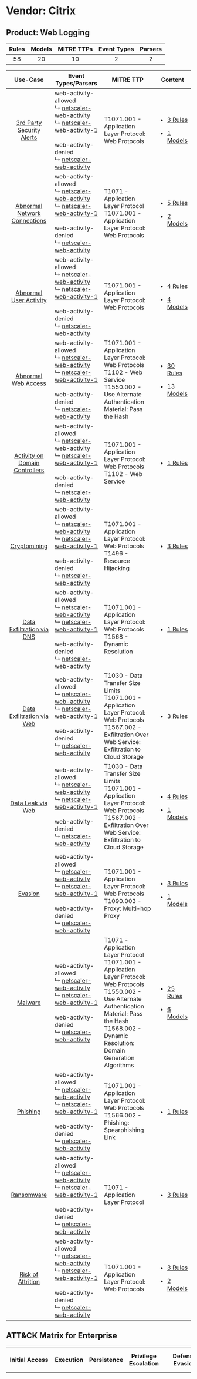 Vendor: Citrix
==============
Product: Web Logging
--------------------
| Rules | Models | MITRE TTPs | Event Types | Parsers |
|:-----:|:------:|:----------:|:-----------:|:-------:|
|  58   |   20   |     10     |      2      |    2    |

|                                         Use-Case                                         | Event Types/Parsers                                                                                                                                                                                                                                                                                       | MITRE TTP                                                                                                                                                                                                                           | Content                                                                                                                    |
|:----------------------------------------------------------------------------------------:| --------------------------------------------------------------------------------------------------------------------------------------------------------------------------------------------------------------------------------------------------------------------------------------------------------- | ----------------------------------------------------------------------------------------------------------------------------------------------------------------------------------------------------------------------------------- | -------------------------------------------------------------------------------------------------------------------------- |
|      [3rd Party Security Alerts](../../../UseCases/uc_3rd_party_security_alerts.md)      |  web-activity-allowed<br> ↳ [netscaler-web-activity](Parsers/parserContent_netscaler-web-activity.md)<br> ↳ [netscaler-web-activity-1](Parsers/parserContent_netscaler-web-activity-1.md)<br><br> web-activity-denied<br> ↳ [netscaler-web-activity](Parsers/parserContent_netscaler-web-activity.md)<br> | T1071.001 - Application Layer Protocol: Web Protocols<br>                                                                                                                                                                           | [<ul><li>3 Rules</li></ul><ul><li>1 Models</li></ul>](Rules_Models/r_m_citrix_web_logging_3rd_Party_Security_Alerts.md)    |
|   [Abnormal Network Connections](../../../UseCases/uc_abnormal_network_connections.md)   |  web-activity-allowed<br> ↳ [netscaler-web-activity](Parsers/parserContent_netscaler-web-activity.md)<br> ↳ [netscaler-web-activity-1](Parsers/parserContent_netscaler-web-activity-1.md)<br><br> web-activity-denied<br> ↳ [netscaler-web-activity](Parsers/parserContent_netscaler-web-activity.md)<br> | T1071 - Application Layer Protocol<br>T1071.001 - Application Layer Protocol: Web Protocols<br>                                                                                                                                     | [<ul><li>5 Rules</li></ul><ul><li>2 Models</li></ul>](Rules_Models/r_m_citrix_web_logging_Abnormal_Network_Connections.md) |
|         [Abnormal User Activity](../../../UseCases/uc_abnormal_user_activity.md)         |  web-activity-allowed<br> ↳ [netscaler-web-activity](Parsers/parserContent_netscaler-web-activity.md)<br> ↳ [netscaler-web-activity-1](Parsers/parserContent_netscaler-web-activity-1.md)<br><br> web-activity-denied<br> ↳ [netscaler-web-activity](Parsers/parserContent_netscaler-web-activity.md)<br> | T1071.001 - Application Layer Protocol: Web Protocols<br>                                                                                                                                                                           | [<ul><li>4 Rules</li></ul><ul><li>4 Models</li></ul>](Rules_Models/r_m_citrix_web_logging_Abnormal_User_Activity.md)       |
|            [Abnormal Web Access](../../../UseCases/uc_abnormal_web_access.md)            |  web-activity-allowed<br> ↳ [netscaler-web-activity](Parsers/parserContent_netscaler-web-activity.md)<br> ↳ [netscaler-web-activity-1](Parsers/parserContent_netscaler-web-activity-1.md)<br><br> web-activity-denied<br> ↳ [netscaler-web-activity](Parsers/parserContent_netscaler-web-activity.md)<br> | T1071.001 - Application Layer Protocol: Web Protocols<br>T1102 - Web Service<br>T1550.002 - Use Alternate Authentication Material: Pass the Hash<br>                                                                                | [<ul><li>30 Rules</li></ul><ul><li>13 Models</li></ul>](Rules_Models/r_m_citrix_web_logging_Abnormal_Web_Access.md)        |
| [Activity on Domain Controllers](../../../UseCases/uc_activity_on_domain_controllers.md) |  web-activity-allowed<br> ↳ [netscaler-web-activity](Parsers/parserContent_netscaler-web-activity.md)<br> ↳ [netscaler-web-activity-1](Parsers/parserContent_netscaler-web-activity-1.md)<br><br> web-activity-denied<br> ↳ [netscaler-web-activity](Parsers/parserContent_netscaler-web-activity.md)<br> | T1071.001 - Application Layer Protocol: Web Protocols<br>T1102 - Web Service<br>                                                                                                                                                    | [<ul><li>1 Rules</li></ul>](Rules_Models/r_m_citrix_web_logging_Activity_on_Domain_Controllers.md)                         |
|                   [Cryptomining](../../../UseCases/uc_cryptomining.md)                   |  web-activity-allowed<br> ↳ [netscaler-web-activity](Parsers/parserContent_netscaler-web-activity.md)<br> ↳ [netscaler-web-activity-1](Parsers/parserContent_netscaler-web-activity-1.md)<br><br> web-activity-denied<br> ↳ [netscaler-web-activity](Parsers/parserContent_netscaler-web-activity.md)<br> | T1071.001 - Application Layer Protocol: Web Protocols<br>T1496 - Resource Hijacking<br>                                                                                                                                             | [<ul><li>3 Rules</li></ul>](Rules_Models/r_m_citrix_web_logging_Cryptomining.md)                                           |
|      [Data Exfiltration via DNS](../../../UseCases/uc_data_exfiltration_via_dns.md)      |  web-activity-allowed<br> ↳ [netscaler-web-activity](Parsers/parserContent_netscaler-web-activity.md)<br> ↳ [netscaler-web-activity-1](Parsers/parserContent_netscaler-web-activity-1.md)<br><br> web-activity-denied<br> ↳ [netscaler-web-activity](Parsers/parserContent_netscaler-web-activity.md)<br> | T1071.001 - Application Layer Protocol: Web Protocols<br>T1568 - Dynamic Resolution<br>                                                                                                                                             | [<ul><li>1 Rules</li></ul>](Rules_Models/r_m_citrix_web_logging_Data_Exfiltration_via_DNS.md)                              |
|      [Data Exfiltration via Web](../../../UseCases/uc_data_exfiltration_via_web.md)      |  web-activity-allowed<br> ↳ [netscaler-web-activity](Parsers/parserContent_netscaler-web-activity.md)<br> ↳ [netscaler-web-activity-1](Parsers/parserContent_netscaler-web-activity-1.md)<br><br> web-activity-denied<br> ↳ [netscaler-web-activity](Parsers/parserContent_netscaler-web-activity.md)<br> | T1030 - Data Transfer Size Limits<br>T1071.001 - Application Layer Protocol: Web Protocols<br>T1567.002 - Exfiltration Over Web Service: Exfiltration to Cloud Storage<br>                                                          | [<ul><li>3 Rules</li></ul>](Rules_Models/r_m_citrix_web_logging_Data_Exfiltration_via_Web.md)                              |
|              [Data Leak via Web](../../../UseCases/uc_data_leak_via_web.md)              |  web-activity-allowed<br> ↳ [netscaler-web-activity](Parsers/parserContent_netscaler-web-activity.md)<br> ↳ [netscaler-web-activity-1](Parsers/parserContent_netscaler-web-activity-1.md)<br><br> web-activity-denied<br> ↳ [netscaler-web-activity](Parsers/parserContent_netscaler-web-activity.md)<br> | T1030 - Data Transfer Size Limits<br>T1071.001 - Application Layer Protocol: Web Protocols<br>T1567.002 - Exfiltration Over Web Service: Exfiltration to Cloud Storage<br>                                                          | [<ul><li>4 Rules</li></ul><ul><li>1 Models</li></ul>](Rules_Models/r_m_citrix_web_logging_Data_Leak_via_Web.md)            |
|                        [Evasion](../../../UseCases/uc_evasion.md)                        |  web-activity-allowed<br> ↳ [netscaler-web-activity](Parsers/parserContent_netscaler-web-activity.md)<br> ↳ [netscaler-web-activity-1](Parsers/parserContent_netscaler-web-activity-1.md)<br><br> web-activity-denied<br> ↳ [netscaler-web-activity](Parsers/parserContent_netscaler-web-activity.md)<br> | T1071.001 - Application Layer Protocol: Web Protocols<br>T1090.003 - Proxy: Multi-hop Proxy<br>                                                                                                                                     | [<ul><li>3 Rules</li></ul><ul><li>1 Models</li></ul>](Rules_Models/r_m_citrix_web_logging_Evasion.md)                      |
|                        [Malware](../../../UseCases/uc_malware.md)                        |  web-activity-allowed<br> ↳ [netscaler-web-activity](Parsers/parserContent_netscaler-web-activity.md)<br> ↳ [netscaler-web-activity-1](Parsers/parserContent_netscaler-web-activity-1.md)<br><br> web-activity-denied<br> ↳ [netscaler-web-activity](Parsers/parserContent_netscaler-web-activity.md)<br> | T1071 - Application Layer Protocol<br>T1071.001 - Application Layer Protocol: Web Protocols<br>T1550.002 - Use Alternate Authentication Material: Pass the Hash<br>T1568.002 - Dynamic Resolution: Domain Generation Algorithms<br> | [<ul><li>25 Rules</li></ul><ul><li>6 Models</li></ul>](Rules_Models/r_m_citrix_web_logging_Malware.md)                     |
|                       [Phishing](../../../UseCases/uc_phishing.md)                       |  web-activity-allowed<br> ↳ [netscaler-web-activity](Parsers/parserContent_netscaler-web-activity.md)<br> ↳ [netscaler-web-activity-1](Parsers/parserContent_netscaler-web-activity-1.md)<br><br> web-activity-denied<br> ↳ [netscaler-web-activity](Parsers/parserContent_netscaler-web-activity.md)<br> | T1071.001 - Application Layer Protocol: Web Protocols<br>T1566.002 - Phishing: Spearphishing Link<br>                                                                                                                               | [<ul><li>1 Rules</li></ul>](Rules_Models/r_m_citrix_web_logging_Phishing.md)                                               |
|                     [Ransomware](../../../UseCases/uc_ransomware.md)                     |  web-activity-allowed<br> ↳ [netscaler-web-activity](Parsers/parserContent_netscaler-web-activity.md)<br> ↳ [netscaler-web-activity-1](Parsers/parserContent_netscaler-web-activity-1.md)<br><br> web-activity-denied<br> ↳ [netscaler-web-activity](Parsers/parserContent_netscaler-web-activity.md)<br> | T1071 - Application Layer Protocol<br>                                                                                                                                                                                              | [<ul><li>3 Rules</li></ul>](Rules_Models/r_m_citrix_web_logging_Ransomware.md)                                             |
|              [Risk of Attrition](../../../UseCases/uc_risk_of_attrition.md)              |  web-activity-allowed<br> ↳ [netscaler-web-activity](Parsers/parserContent_netscaler-web-activity.md)<br> ↳ [netscaler-web-activity-1](Parsers/parserContent_netscaler-web-activity-1.md)<br><br> web-activity-denied<br> ↳ [netscaler-web-activity](Parsers/parserContent_netscaler-web-activity.md)<br> | T1071.001 - Application Layer Protocol: Web Protocols<br>                                                                                                                                                                           | [<ul><li>3 Rules</li></ul><ul><li>2 Models</li></ul>](Rules_Models/r_m_citrix_web_logging_Risk_of_Attrition.md)            |

ATT&CK Matrix for Enterprise
----------------------------
| Initial Access                                                                                                                                     | Execution | Persistence | Privilege Escalation | Defense Evasion                                                                                                                                                                                         | Credential Access | Discovery | Lateral Movement                                                                           | Collection | Command and Control                                                                                                                                                                                                                                                                                                                                                                                                                                                                                                                                                        | Exfiltration                                                                                                                                                                                                                                                                          | Impact                                                                  |
| -------------------------------------------------------------------------------------------------------------------------------------------------- | --------- | ----------- | -------------------- | ------------------------------------------------------------------------------------------------------------------------------------------------------------------------------------------------------- | ----------------- | --------- | ------------------------------------------------------------------------------------------ | ---------- | -------------------------------------------------------------------------------------------------------------------------------------------------------------------------------------------------------------------------------------------------------------------------------------------------------------------------------------------------------------------------------------------------------------------------------------------------------------------------------------------------------------------------------------------------------------------------- | ------------------------------------------------------------------------------------------------------------------------------------------------------------------------------------------------------------------------------------------------------------------------------------- | ----------------------------------------------------------------------- |
| [Phishing: Spearphishing Link](https://attack.mitre.org/techniques/T1566/002)<br><br>[Phishing](https://attack.mitre.org/techniques/T1566)<br><br> |           |             |                      | [Use Alternate Authentication Material](https://attack.mitre.org/techniques/T1550)<br><br>[Use Alternate Authentication Material: Pass the Hash](https://attack.mitre.org/techniques/T1550/002)<br><br> |                   |           | [Use Alternate Authentication Material](https://attack.mitre.org/techniques/T1550)<br><br> |            | [Web Service](https://attack.mitre.org/techniques/T1102)<br><br>[Application Layer Protocol: Web Protocols](https://attack.mitre.org/techniques/T1071/001)<br><br>[Dynamic Resolution](https://attack.mitre.org/techniques/T1568)<br><br>[Dynamic Resolution: Domain Generation Algorithms](https://attack.mitre.org/techniques/T1568/002)<br><br>[Proxy: Multi-hop Proxy](https://attack.mitre.org/techniques/T1090/003)<br><br>[Application Layer Protocol](https://attack.mitre.org/techniques/T1071)<br><br>[Proxy](https://attack.mitre.org/techniques/T1090)<br><br> | [Data Transfer Size Limits](https://attack.mitre.org/techniques/T1030)<br><br>[Exfiltration Over Web Service: Exfiltration to Cloud Storage](https://attack.mitre.org/techniques/T1567/002)<br><br>[Exfiltration Over Web Service](https://attack.mitre.org/techniques/T1567)<br><br> | [Resource Hijacking](https://attack.mitre.org/techniques/T1496)<br><br> |
